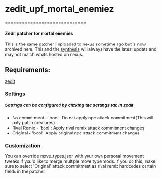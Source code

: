 <!--- -*- mode: markdown -*- -->
# zedit_upf_mortal_enemiez
=============================
#### Zedit patcher for mortal enemies
This is the same patcher I uploaded to [nexus](https://www.nexusmods.com/skyrimspecialedition/mods/37986) sometime ago but is now archived here. This and the [synthesis](MortalEnemies-Patcher) will always have the latest update and may not match whats hosted on nexus. 

Requirements:
------------
[zedit](https://github.com/z-edit/zedit/releases)

### Settings
##### Settings can be configured by clicking the settings tab in zedit

- No commitment - 'bool': Do not apply npc attack commitment(This will only patch creatures)
- Rival Remix   - 'bool': Apply rival remix attack commitment changes
- Original      - 'bool': Apply original npc attack commitment changes


### Customization
You can override move_types.json with your own personal movement tweaks if you'd like to merge multiple move type mods. If you do this, make sure to select 'Original' attack commitment
as rival remix hardcodes certain fields in the patcher.
